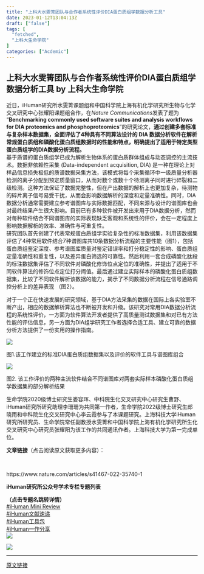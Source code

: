 ```yaml
---
title: "上科大水雯箐团队与合作者系统性评价DIA蛋白质组学数据分析工具"
date: 2023-01-12T13:04:13Z
draft: ["false"]
tags: [
  "fetched",
  "上科大生命学院"
]
categories: ["Acdemic"]
---
```

上科大水雯箐团队与合作者系统性评价DIA蛋白质组学数据分析工具 by 上科大生命学院
------
<div><section data-mpa-powered-by="yiban.io">近日，iHuman研究所水雯箐课题组和中国科学院上海有机化学研究所生物与化学交叉研究中心张耀阳课题组合作，在<em>Nature Communications</em>发表了题为 “<strong>Benchmarking commonly used software suites and analysis workflows for DIA proteomics and phosphoproteomics</strong>”的研究论文，<strong>通过创建多套标准与复杂样本数据集，全面评估了4种具有不同算法设计的 DIA 数据分析软件在解析常规蛋白质组和磷酸化蛋白质组数据时的性能和特点，明确提出了适用于特定类型蛋白质组学的DIA数据分析流程。</strong><br></section><section>基于质谱的蛋白质组学已成为解析生物体系的蛋白质群体组成与动态调控的主流技术。数据非依赖性采集 (Data-independent acquisition, DIA) 是一种在理论上对样品信息损失极低的质谱数据采集方法，该模式将每个采集循环中一级质量分析器检测的离子分配到预定质量窗口，从而对数个或数十个待测离子同时进行碎裂和二级检测。这种方法保证了数据完整性，但在产出数据的解析上也更加复杂，待测物的碎片离子信号易受干扰，从而会影响数据解析的深度和定量准确性。同时，DIA数据分析通常需要建立参考谱图库与实际数据匹配，不同来源与设计的谱图库也会对最终结果产生很大影响。目前已有多种软件被开发出来用于DIA数据分析，然而对每种软件结合不同谱图库的实际表现缺乏客观和系统性的评价，会在一定程度上影响数据解析的效率、准确性与可重复性。</section><section>研究团队首先创建了代表常规蛋白质组学实验复杂性的标准数据集，利用该数据集评估了4种常用软件结合7种谱图库共10条数据分析流程的主要性能（图1），包括蛋白质组鉴定深度、参考谱图库质量对鉴定错误率和打分稳定性的影响、蛋白质组定量准确性和重复性，以及差异蛋白筛选的可靠性。然后利用一套合成磷酸化肽段的标注数据集评估了不同软件对磷酸化修饰位点定位的准确性，并提出了适用于不同软件算法的修饰位点定位打分阈值。最后通过建立实际样本的磷酸化蛋白质组数据集，比较了不同软件解析该数据的能力，揭示了不同数据分析流程在信号通路调控分析上的差异表现 （图2）。</section><p>对于一个正在快速发展的研究领域，基于DIA方法采集的数据在国际上各实验室不断产出，相应的数据解析算法也不断被开发和升级。该研究对常用DIA数据分析流程的系统性评价，一方面为软件算法开发者提供了高质量测试数据集和对已有方法性能的评估信息，另一方面为DIA组学研究工作者选择合适工具、建立可靠的数据分析方法提供了一份实用的操作指南。 </p><p><img data-backh="372" data-backw="562" data-galleryid="" data-ratio="0.6618625277161863" data-s="300,640" data-src="https://mmbiz.qpic.cn/sz_mmbiz_png/zibcLz4P9RaHAMxfwd6NBc4VRPLPSdzub8q4nOM4IxeI3Ubee2O32FSiaia4pNImMN1iaGuHsRGlB3xibNHkYGKhMyg/640?wx_fmt=png" data-type="png" data-w="902" src="https://mmbiz.qpic.cn/sz_mmbiz_png/zibcLz4P9RaHAMxfwd6NBc4VRPLPSdzub8q4nOM4IxeI3Ubee2O32FSiaia4pNImMN1iaGuHsRGlB3xibNHkYGKhMyg/640?wx_fmt=png"></p><p><span>图1.该工作建立的标准DIA蛋白质组数据集以及评价的软件工具与谱图库组合</span></p><p><img data-backh="332" data-backw="562" data-galleryid="" data-ratio="0.5902777777777778" data-s="300,640" data-src="https://mmbiz.qpic.cn/sz_mmbiz_png/zibcLz4P9RaHAMxfwd6NBc4VRPLPSdzubbv5GcGobv2YFn1xW2icE1ibmac1FnpF05XoQFiak2Mn2wkwiasd6ArfGSg/640?wx_fmt=png" data-type="png" data-w="864" src="https://mmbiz.qpic.cn/sz_mmbiz_png/zibcLz4P9RaHAMxfwd6NBc4VRPLPSdzubbv5GcGobv2YFn1xW2icE1ibmac1FnpF05XoQFiak2Mn2wkwiasd6ArfGSg/640?wx_fmt=png"><br></p><p><span>图2. 该工作评价的两种主流软件结合不同谱图库对两套实际样本磷酸化蛋白质组学数据集的部分解析结果</span></p><section>生命学院2020级博士研究生娄容珲、中科院生化交叉研究中心研究生曹野、iHuman研究所研究助理李珊珊为共同第一作者，生命学院2022级博士研究生郎晓雨和中科院生化交叉研究中心李云霞参与了本课题研究。上海科技大学iHuman研究所研究员、生命学院常任副教授水雯箐和中国科学院上海有机化学研究所生化交叉研究中心研究员张耀阳为该工作的共同通讯作者。上海科技大学为第一完成单位。</section><section><section><section><section powered-by="xiumi.us"><section><p><strong><span>文章链接</span></strong>（点击<span>阅读原文</span>获取更多内容）：</p><p><br></p><p><span>https://www.nature.com/articles/s41467-022-35740-1</span></p></section></section></section></section></section><section><section powered-by="xiumi.us"><section><section powered-by="xiumi.us"><section><section><section><section powered-by="xiumi.us"><section powered-by="xiumi.us"><section><p><strong>iHuman研究所公众号学术专栏专题列表</strong></p></section></section></section></section></section></section><section><span><strong><span>（点击专题名跳转详情）</span></strong></span></section><section><a target="_blank" href="https://mp.weixin.qq.com/mp/appmsgalbum?__biz=Mzk0MzE2MDIxNA==&amp;action=getalbum&amp;album_id=1797813323304910855#wechat_redirect" textvalue="#iHuman Mini Review" tab="innerlink" data-linktype="2" wah-hotarea="click">#iHuman Mini Review</a></section><section><a target="_blank" href="https://mp.weixin.qq.com/mp/appmsgalbum?__biz=Mzk0MzE2MDIxNA==&amp;action=getalbum&amp;album_id=1965494355507363841#wechat_redirect" textvalue="#文献速递" tab="innerlink" data-linktype="2" wah-hotarea="click">#iHuman文献速递</a></section><section><a target="_blank" href="https://mp.weixin.qq.com/mp/appmsgalbum?__biz=Mzk0MzE2MDIxNA==&amp;action=getalbum&amp;album_id=2089089609346400256#wechat_redirect" textvalue="#iHuman工具包" tab="innerlink" data-linktype="2" wah-hotarea="click">#iHuman工具包</a></section><section><a target="_blank" href="https://mp.weixin.qq.com/mp/appmsgalbum?__biz=Mzk0MzE2MDIxNA==&amp;action=getalbum&amp;album_id=2494846746951532546&amp;scene=173&amp;from_msgid=2247486264&amp;from_itemidx=1&amp;count=3&amp;nolastread=1#wechat_redirect" textvalue="#iHuman一作分享" linktype="text" imgurl="" imgdata="null" tab="innerlink" data-linktype="2">#iHuman一作分享</a></section></section></section></section></section><section><img data-galleryid="" data-ratio="0.3515625" data-s="300,640" data-src="https://mmbiz.qpic.cn/sz_mmbiz_jpg/zibcLz4P9RaGRib3icOPg8icseaXHdudXfJW49q80HO50WdICgtdHAWeAs0eeFryC0lEevoQ2uEdcPEKUnyTpHeBYg/640?wx_fmt=jpeg&amp;wxfrom=5&amp;wx_lazy=1&amp;wx_co=1" data-type="jpeg" data-w="1280" src="https://mmbiz.qpic.cn/sz_mmbiz_jpg/zibcLz4P9RaGRib3icOPg8icseaXHdudXfJW49q80HO50WdICgtdHAWeAs0eeFryC0lEevoQ2uEdcPEKUnyTpHeBYg/640?wx_fmt=jpeg&amp;wxfrom=5&amp;wx_lazy=1&amp;wx_co=1"></section><p><img data-galleryid="" data-ratio="0.5334088335220838" data-s="300,640" data-src="https://mmbiz.qpic.cn/mmbiz_png/ZrCg20RqueaaGibmJeP5fhArFYGaPCWRTI1FspDZHsHFzTJbCa0bzricU6E5ZN8Bn8RYkRSGFqUO84iakwwOJTbUA/640?wx_fmt=png" data-type="png" data-w="883" src="https://mmbiz.qpic.cn/mmbiz_png/ZrCg20RqueaaGibmJeP5fhArFYGaPCWRTI1FspDZHsHFzTJbCa0bzricU6E5ZN8Bn8RYkRSGFqUO84iakwwOJTbUA/640?wx_fmt=png"></p><p><mp-style-type data-value="3"></mp-style-type></p></div>  
<hr>
<a href="https://mp.weixin.qq.com/s/GzGe9Bfm3jVBKEkv3yoCtg",target="_blank" rel="noopener noreferrer">原文链接</a>
